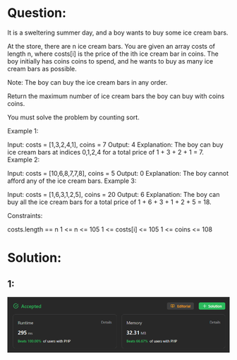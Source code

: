 # Question:

It is a sweltering summer day, and a boy wants to buy some ice cream bars.

At the store, there are n ice cream bars. You are given an array costs of length n, where costs[i] is the price of the
ith ice cream bar in coins. The boy initially has coins coins to spend, and he wants to buy as many ice cream bars as
possible.

Note: The boy can buy the ice cream bars in any order.

Return the maximum number of ice cream bars the boy can buy with coins coins.

You must solve the problem by counting sort.

Example 1:

Input: costs = [1,3,2,4,1], coins = 7
Output: 4
Explanation: The boy can buy ice cream bars at indices 0,1,2,4 for a total price of 1 + 3 + 2 + 1 = 7.
Example 2:

Input: costs = [10,6,8,7,7,8], coins = 5
Output: 0
Explanation: The boy cannot afford any of the ice cream bars.
Example 3:

Input: costs = [1,6,3,1,2,5], coins = 20
Output: 6
Explanation: The boy can buy all the ice cream bars for a total price of 1 + 6 + 3 + 1 + 2 + 5 = 18.

Constraints:

costs.length == n
1 <= n <= 105
1 <= costs[i] <= 105
1 <= coins <= 108

# Solution:

## 1:

![img.png](images/img.png)
